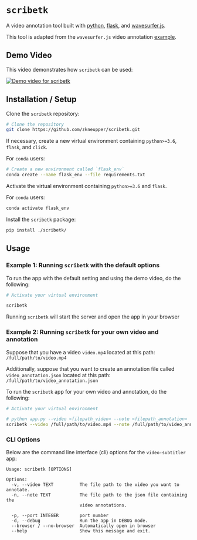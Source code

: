 # `scribetk`

A video annotation tool built with [python](https://www.python.org/), [flask](https://pypi.org/project/Flask/), and [wavesurfer.js](https://github.com/katspaugh/wavesurfer.js).

This tool is adapted from the `wavesurfer.js` video annotation [example](http://wavesurfer-js.org/example/video-annotation/index.html).


## Demo Video

This video demonstrates how `scribetk` can be used:

[![Demo video for scribetk](https://img.youtube.com/vi/SubA8A3hxYE/0.jpg)](https://www.youtube.com/watch?v=SubA8A3hxYE)


## Installation / Setup

Clone the `scribetk` repository:

```bash
# Clone the repository
git clone https://github.com/zkneupper/scribetk.git
```

If necessary, create a new virtual environment containing `python>=3.6`, `flask`, and `click`.

For `conda` users:

```bash
# Create a new environment called `flask_env`
conda create --name flask_env --file requirements.txt
```


Activate the virtual environment containing `python>=3.6` and `flask`.

For `conda` users:

```bash
conda activate flask_env
```


Install the `scribetk` package:

```bash
pip install ./scribetk/
```




## Usage


### Example 1: Running `scribetk` with the default options

To run the app with the default setting and using the demo video, do the following:

```bash
# Activate your virtual environment

scribetk
```

Running `scribetk` will start the server and open the app in your browser



### Example 2: Running `scribetk` for your own video and annotation

Suppose that you have a video `video.mp4` located at this path: `/full/path/to/video.mp4`

Additionally, suppose that you want to create an annotation file called `video_annotation.json` located at this path: `/full/path/to/video_annotation.json`


To run the `scribetk` app for your own video and annotation, do the following:

```bash
# Activate your virtual environment

# python app.py --video <filepath_video> --note <filepath_annotation>
scribetk --video /full/path/to/video.mp4 --note /full/path/to/video_annotation.json
```


### CLI Options

Below are the command line interface (cli) options for the `video-subtitler` app:

```
Usage: scribetk [OPTIONS]

Options:
  -v, --video TEXT          The file path to the video you want to annotate.
  -n, --note TEXT           The file path to the json file containing the
                            video annotations.

  -p, --port INTEGER        port number
  -d, --debug               Run the app in DEBUG mode.
  --browser / --no-browser  Automatically open in browser
  --help                    Show this message and exit.
```
